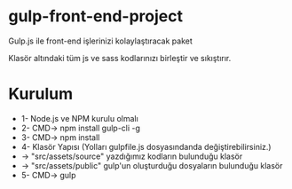 # gulp-front-end-project
Gulp.js ile front-end işlerinizi kolaylaştıracak paket

Klasör altındaki tüm js ve sass kodlarınızı birleştir ve sıkıştırır.


# Kurulum
- 1- Node.js ve NPM kurulu olmalı
- 2- CMD-> npm install gulp-cli -g
- 3- CMD-> npm install
- 4- Klasör Yapısı (Yolları gulpfile.js dosyasındanda değiştirebilirsiniz.)
- -> "src/assets/source" yazdığımız kodların bulunduğu klasör
- -> "src/assets/public" gulp'un oluşturduğu dosyaların bulunduğu klasör	
- 5- CMD-> gulp
